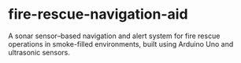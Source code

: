 # fire-rescue-navigation-aid
A sonar sensor–based navigation and alert system for fire rescue operations in smoke-filled environments, built using Arduino Uno and ultrasonic sensors.

